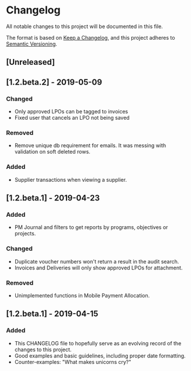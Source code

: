 # Changelog
All notable changes to this project will be documented in this file.

The format is based on [Keep a Changelog](https://keepachangelog.com/en/1.0.0/),
and this project adheres to [Semantic Versioning](https://semver.org/spec/v2.0.0.html).

## [Unreleased]

## [1.2.beta.2] - 2019-05-09

### Changed
- Only approved LPOs can be tagged to invoices
- Fixed user that cancels an LPO not being saved

### Removed
- Remove unique db requirement for emails. It was messing with validation
  on soft deleted rows.

### Added
- Supplier transactions when viewing a supplier.

## [1.2.beta.1] - 2019-04-23

### Added
- PM Journal and filters to get reports by programs, objectives or projects.

### Changed
- Duplicate voucher numbers won't return a result in the audit search.
- Invoices and Deliveries will only show approved LPOs for attachment.

### Removed
- Unimplemented functions in Mobile Payment Allocation.

## [1.2.beta.1] - 2019-04-15
### Added
- This CHANGELOG file to hopefully serve as an evolving record of the
  changes to this project.
- Good examples and basic guidelines, including proper date formatting.
- Counter-examples: "What makes unicorns cry?"
